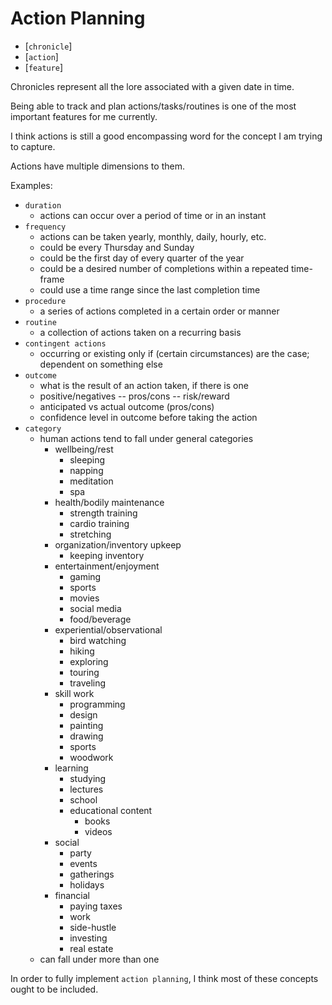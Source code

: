 # Action Planning

- [`chronicle`]
- [`action`]
- [`feature`]

Chronicles represent all the lore associated with a given date in time.

Being able to track and plan actions/tasks/routines is one of the most important features for me currently.

I think actions is still a good encompassing word for the concept I am trying to capture.

Actions have multiple dimensions to them.

Examples:

- `duration`
  - actions can occur over a period of time or in an instant
- `frequency`
  - actions can be taken yearly, monthly, daily, hourly, etc.
  - could be every Thursday and Sunday
  - could be the first day of every quarter of the year
  - could be a desired number of completions within a repeated time-frame
  - could use a time range since the last completion time
- `procedure`
  - a series of actions completed in a certain order or manner
- `routine`
  - a collection of actions taken on a recurring basis
- `contingent actions`
  - occurring or existing only if (certain circumstances) are the case; dependent on something else
- `outcome`
  - what is the result of an action taken, if there is one
  - positive/negatives -- pros/cons -- risk/reward
  - anticipated vs actual outcome (pros/cons)
  - confidence level in outcome before taking the action
- `category`
  - human actions tend to fall under general categories
    - wellbeing/rest
      - sleeping
      - napping
      - meditation
      - spa
    - health/bodily maintenance
      - strength training
      - cardio training
      - stretching
    - organization/inventory upkeep
      - keeping inventory
    - entertainment/enjoyment
      - gaming
      - sports
      - movies
      - social media
      - food/beverage
    - experiential/observational
      - bird watching
      - hiking
      - exploring
      - touring
      - traveling
    - skill work
      - programming
      - design
      - painting
      - drawing
      - sports
      - woodwork
    - learning
      - studying
      - lectures
      - school
      - educational content
        - books
        - videos
    - social
      - party
      - events
      - gatherings
      - holidays
    - financial
      - paying taxes
      - work
      - side-hustle
      - investing
      - real estate
  - can fall under more than one

In order to fully implement `action planning`, I think most of these concepts ought to be included.
